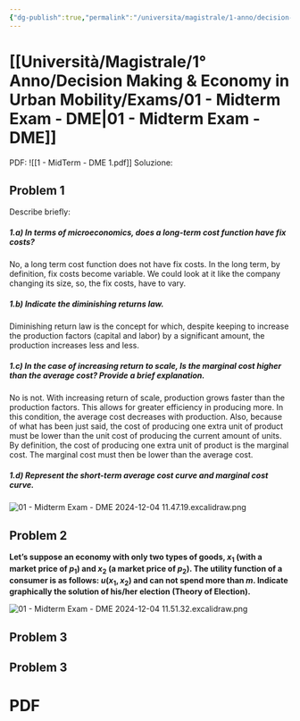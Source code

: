 ```yaml
---
{"dg-publish":true,"permalink":"/universita/magistrale/1-anno/decision-making-and-economy-in-urban-mobility/exams/01-midterm-exam-dme/","tags":["UNI"]}
---
```



# [[Università/Magistrale/1° Anno/Decision Making & Economy in Urban Mobility/Exams/01 - Midterm Exam - DME\|01 - Midterm Exam - DME]]

PDF: ![[1 - MidTerm - DME 1.pdf]]
Soluzione:
## Problem 1

Describe briefly:
##### 1.a) In terms of microeconomics, does a long-term cost function have fix costs?

No, a long term cost function does not have fix costs. In the long term, by definition, fix costs become variable. We could look at it like the company changing its size, so, the fix costs, have to vary.

##### 1.b) Indicate the diminishing returns law.

Diminishing return law is the concept for which, despite keeping to increase the production factors (capital and labor) by a significant amount, the production increases less and less.

##### 1.c) In the case of increasing return to scale, Is the marginal cost higher than the average cost? Provide a brief explanation.

No is not. With increasing return of scale, production grows faster than the production factors. This allows for greater efficiency in producing more. In this condition, the average cost decreases with production. Also, because of what has been just said, the cost of producing one extra unit of product must be lower than the unit cost of producing the current amount of units. By definition, the cost of producing one extra unit of product is the marginal cost. The marginal cost must then be lower than the average cost.

##### 1.d) Represent the short-term average cost curve and marginal cost curve.

![01 - Midterm Exam - DME 2024-12-04 11.47.19.excalidraw.png](/img/user/Universit%C3%A0/Magistrale/1%C2%B0%20Anno/Decision%20Making%20&%20Economy%20in%20Urban%20Mobility/Exams/Allegati/01%20-%20Midterm%20Exam%20-%20DME%202024-12-04%2011.47.19.excalidraw.png)



## Problem 2

**Let’s suppose an economy with only two types of goods, $x_{1}$ (with a market price of $p_{1}$) and $x_{2}$ (a market price of $p_{2}$). The utility function of a consumer is as follows: $u(x_{1}, x_{2})$ and can not spend more than $m$. Indicate graphically the solution of his/her election (Theory of Election).**

![01 - Midterm Exam - DME 2024-12-04 11.51.32.excalidraw.png](/img/user/Universit%C3%A0/Magistrale/1%C2%B0%20Anno/Decision%20Making%20&%20Economy%20in%20Urban%20Mobility/Exams/Allegati/01%20-%20Midterm%20Exam%20-%20DME%202024-12-04%2011.51.32.excalidraw.png)



## Problem 3

## Problem 3


# PDF
